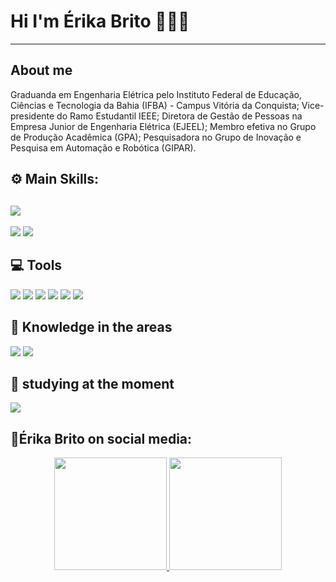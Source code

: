 # Hi I'm Érika Brito 👩🏼‍💻

<hr>

## About me

Graduanda em Engenharia Elétrica pelo Instituto Federal de Educação, Ciências e Tecnologia da Bahia (IFBA) - Campus Vitória da Conquista; Vice-presidente do Ramo Estudantil IEEE; Diretora de Gestão de Pessoas na Empresa Junior de Engenharia Elétrica (EJEEL); Membro efetiva no Grupo de Produção Acadêmica (GPA); Pesquisadora no Grupo de Inovação e Pesquisa em Automação e Robótica (GIPAR).

## ⚙️ Main Skills:

## <img src="https://img.shields.io/badge/HTML5-E34F26?style=for-the-badge&logo=html5&logoColor=white" />
<img src="https://img.shields.io/badge/CSS3-1572B6?style=for-the-badge&logo=css3&logoColor=white" />
<img src="https://img.shields.io/badge/JavaScript-323330?style=for-the-badge&logo=javascript&logoColor=F7DF1E" />



## 💻 Tools

<img src="https://img.shields.io/badge/Visual_Studio_Code-0078D4?style=for-the-badge&logo=visual%20studio%20code&logoColor=white" />

<img src="https://img.shields.io/badge/Windows-0078D6?style=for-the-badge&logo=windows&logoColor=white" />

<img src="https://img.shields.io/badge/Ubuntu-E95420?style=for-the-badge&logo=ubuntu&logoColor=white" />

<img src="https://img.shields.io/badge/GNU%20Bash-4EAA25?style=for-the-badge&logo=GNU%20Bash&logoColor=white" />

<img src="https://camo.githubusercontent.com/3231bbda7e177bfaf11cfdc511260570a2489a9c41bf6bfaaee0c942998bc61d/68747470733a2f2f696d672e736869656c64732e696f2f62616467652f2d4769742d3035313232413f7374796c653d666f722d7468652d6261646765266c6f676f3d676974"/>

<img src="https://img.shields.io/badge/Notion-000000?style=for-the-badge&logo=notion&logoColor=white" />



## 🚀 Knowledge in the areas

<img src="https://img.shields.io/badge/Bootstrap-563D7C?style=for-the-badge&logo=bootstrap&logoColor=white" />

<img src="https://img.shields.io/badge/Markdown-000000?style=for-the-badge&logo=markdown&logoColor=white" />

## 📝 studying at the moment

<img src="https://img.shields.io/badge/React-20232A?style=for-the-badge&logo=react&logoColor=61DAFB" />

## 📱Érika Brito on social media:


<div align="center">
  <a href="https://github.com/ErykaBryto">
  <img height="180em" src="https://github-readme-stats.vercel.app/api?username=ErykaBryto&show_icons=true&theme=dracula&include_all_commits=true&count_private=true"/>
  <img height="180em" src="https://github-readme-stats.vercel.app/api/top-langs/?username=ErykaBryto&layout=compact&langs_count=7&theme=dracula"/>
</div>
